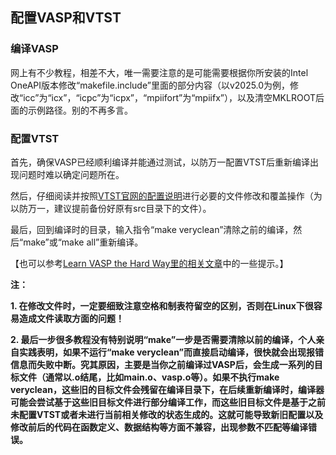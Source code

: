 ## 配置VASP和VTST

### 编译VASP

网上有不少教程，相差不大，唯一需要注意的是可能需要根据你所安装的Intel OneAPI版本修改“makefile.include”里面的部分内容（以v2025.0为例，修改“icc”为“icx”，“icpc”为“icpx”，“mpiifort”为“mpiifx”），以及清空MKLROOT后面的示例路径。别的不再多言。

### 配置VTST

首先，确保VASP已经顺利编译并能通过测试，以防万一配置VTST后重新编译出现问题时难以确定问题所在。

然后，仔细阅读并按照[VTST官网的配置说明](https://theory.cm.utexas.edu/vtsttools/installation.html)进行必要的文件修改和覆盖操作（为以防万一，建议提前备份好原有src目录下的文件）。

最后，回到编译时的目录，输入指令“make veryclean”清除之前的编译，然后“make”或“make all”重新编译。

【也可以参考[Learn VASP the Hard Way里的相关文章](https://www.bigbrosci.com/2022/05/23/A31/?highlight=vtst)中的一些提示。】

**注：**

**1. 在修改文件时，一定要细致注意空格和制表符留空的区别，否则在Linux下很容易造成文件读取方面的问题！**

**2. 最后一步很多教程没有特别说明“make”一步是否需要清除以前的编译，个人亲自实践表明，如果不运行“make veryclean”而直接启动编译，很快就会出现报错信息而失败中断。究其原因，主要是当你之前编译过VASP后，会生成一系列的目标文件（通常以.o结尾，比如main.o、vasp.o等）。如果不执行make veryclean，这些旧的目标文件会残留在编译目录下，在后续重新编译时，编译器可能会尝试基于这些旧目标文件进行部分编译工作，而这些旧目标文件是基于之前未配置VTST或者未进行当前相关修改的状态生成的。这就可能导致新旧配置以及修改前后的代码在函数定义、数据结构等方面不兼容，出现参数不匹配等编译错误。**
